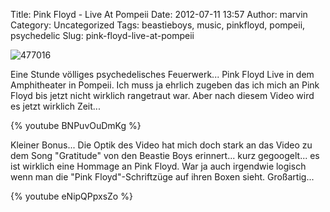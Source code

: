 Title: Pink Floyd - Live At Pompeii
Date: 2012-07-11 13:57
Author: marvin
Category: Uncategorized
Tags: beastieboys, music, pinkfloyd, pompeii, psychedelic
Slug: pink-floyd-live-at-pompeii

![477016]({static}/images/477016.jpg)

Eine Stunde völliges psychedelisches Feuerwerk... Pink Floyd Live in dem
Amphitheater in Pompeii. Ich muss ja ehrlich zugeben das ich mich an
Pink Floyd bis jetzt nicht wirklich rangetraut war. Aber nach diesem
Video wird es jetzt wirklich Zeit...

{% youtube BNPuvOuDmKg %}

Kleiner Bonus... Die Optik des Video hat mich doch stark an das Video zu
dem Song "Gratitude" von den Beastie Boys erinnert... kurz gegoogelt...
es ist wirklich eine Hommage an Pink Floyd. War ja auch irgendwie
logisch wenn man die "Pink Floyd"-Schriftzüge auf ihren Boxen sieht.
Großartig...

{% youtube eNipQPpxsZo %}

